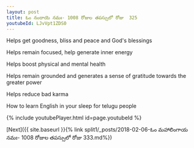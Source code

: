 ```yaml
---
layout: post
title: ఓం నందాయె నమః- 1008 రోజుల తపస్సులో రోజు  325
youtubeId: LJvVpt1ZDS0
---
```

 
 
Helps get goodness, bliss and peace and God's blessings
 
Helps remain focused, help generate inner energy 
 
Helps boost physical and mental health 
 
Helps remain grounded and generates a sense of gratitude towards the greater power 
 
Helps reduce bad karma
 
How to learn English in your sleep for telugu people
 
 
 
 


{% include youtubePlayer.html id=page.youtubeId %}
 
[Next]({{ site.baseurl }}{% link split1/_posts/2018-02-06-ఓం మహాలింగాయ నమః- 1008 రోజుల తపస్సులో రోజు  333.md%})
 

